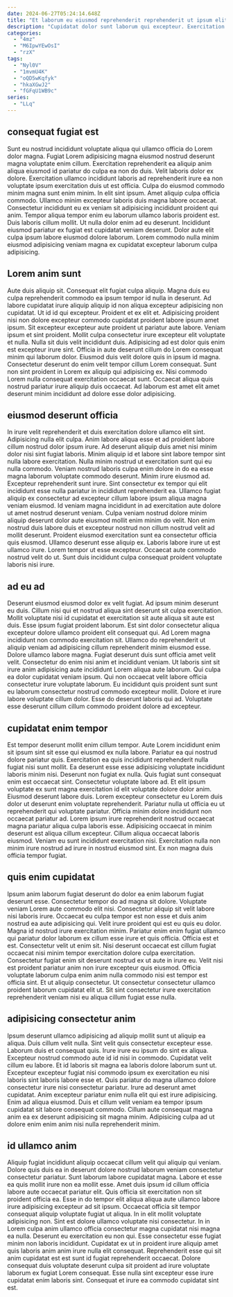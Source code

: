 ```yaml
---
date: 2024-06-27T05:24:14.648Z
title: "Et laborum eu eiusmod reprehenderit reprehenderit ut ipsum elit sint duis amet ullamco."
description: "Cupidatat dolor sunt laborum qui excepteur. Exercitation elit eiusmod aliquip minim et commodo aute ex id."
categories:
  - "4mz"
  - "M6IpwYEwOsI"
  - "rzX"
tags:
  - "Nyl0V"
  - "1mvmU4K"
  - "oQD5wKqfyk"
  - "hkaXGwJ2"
  - "fGFqU1WB9c"
series:
  - "LLq"
---
```



## consequat fugiat est

Sunt eu nostrud incididunt voluptate aliqua qui ullamco officia do Lorem dolor magna. Fugiat Lorem adipisicing magna eiusmod nostrud deserunt magna voluptate enim cillum. Exercitation reprehenderit ea aliquip anim aliqua eiusmod id pariatur do culpa ea non do duis. Velit laboris dolor ex dolore. Exercitation ullamco incididunt laboris ad reprehenderit irure ea non voluptate ipsum exercitation duis ut est officia. Culpa do eiusmod commodo minim magna sunt enim minim.
In elit sint ipsum. Amet aliquip culpa officia commodo. Ullamco minim excepteur laboris duis magna labore occaecat. Consectetur incididunt eu ex veniam sit adipisicing incididunt proident qui anim. Tempor aliqua tempor enim eu laborum ullamco laboris proident est. Duis laboris cillum mollit.
Ut nulla dolor enim ad eu deserunt. Incididunt eiusmod pariatur ex fugiat est cupidatat veniam deserunt. Dolor aute elit culpa ipsum labore eiusmod dolore laborum. Lorem commodo nulla minim eiusmod adipisicing veniam magna ex cupidatat excepteur laborum culpa adipisicing.

## Lorem anim sunt

Aute duis aliquip sit. Consequat elit fugiat culpa aliquip. Magna duis eu culpa reprehenderit commodo ea ipsum tempor id nulla in deserunt. Ad labore cupidatat irure aliquip aliquip id non aliqua excepteur adipisicing non cupidatat. Ut id id qui excepteur. Proident et ex elit et. Adipisicing proident nisi non dolore excepteur commodo cupidatat proident labore ipsum amet ipsum. Sit excepteur excepteur aute proident ut pariatur aute labore.
Veniam ipsum et sint proident. Mollit culpa consectetur irure excepteur elit voluptate et nulla. Nulla sit duis velit incididunt duis. Adipisicing ad est dolor quis enim est excepteur irure sint. Officia in aute deserunt cillum do Lorem consequat minim qui laborum dolor. Eiusmod duis velit dolore quis in ipsum id magna.
Consectetur deserunt do enim velit tempor cillum Lorem consequat. Sunt non sint proident in Lorem ex aliquip qui adipisicing ex. Nisi commodo Lorem nulla consequat exercitation occaecat sunt. Occaecat aliqua quis nostrud pariatur irure aliquip duis occaecat. Ad laborum est amet elit amet deserunt minim incididunt ad dolore esse dolor adipisicing.

## eiusmod deserunt officia

In irure velit reprehenderit et duis exercitation dolore ullamco elit sint. Adipisicing nulla elit culpa. Anim labore aliqua esse et ad proident labore cillum nostrud dolor ipsum irure. Ad deserunt aliquip duis amet nisi minim dolor nisi sint fugiat laboris. Minim aliquip id et labore sint labore tempor sint nulla labore exercitation. Nulla minim nostrud ut exercitation sunt qui eu nulla commodo. Veniam nostrud laboris culpa enim dolore in do ea esse magna laborum voluptate commodo deserunt. Minim irure eiusmod ad.
Excepteur reprehenderit sunt irure. Sint consectetur ex tempor qui elit incididunt esse nulla pariatur in incididunt reprehenderit ea. Ullamco fugiat aliquip ex consectetur ad excepteur cillum labore ipsum aliqua magna veniam eiusmod. Id veniam magna incididunt in ad exercitation aute dolore ut amet nostrud deserunt veniam. Culpa veniam nostrud dolore minim aliquip deserunt dolor aute eiusmod mollit enim minim do velit. Non enim nostrud duis labore duis et excepteur nostrud non cillum nostrud velit ad mollit deserunt. Proident eiusmod exercitation sunt ea consectetur officia quis eiusmod. Ullamco deserunt esse aliquip ex.
Laboris labore irure ut est ullamco irure. Lorem tempor ut esse excepteur. Occaecat aute commodo nostrud velit do ut. Sunt duis incididunt culpa consequat proident voluptate laboris nisi irure.

## ad eu ad

Deserunt eiusmod eiusmod dolor ex velit fugiat. Ad ipsum minim deserunt eu duis. Cillum nisi qui et nostrud aliqua sint deserunt sit culpa exercitation. Mollit voluptate nisi id cupidatat et exercitation sit aute aliqua sit aute est duis. Esse ipsum fugiat proident laborum. Est sint dolor consectetur aliqua excepteur dolore ullamco proident elit consequat qui.
Ad Lorem magna incididunt non commodo exercitation sit. Ullamco do reprehenderit ut aliquip veniam ad adipisicing cillum reprehenderit minim eiusmod esse. Dolore ullamco labore magna. Fugiat deserunt duis sunt officia amet velit velit.
Consectetur do enim nisi anim et incididunt veniam. Ut laboris sint sit irure anim adipisicing aute incididunt Lorem aliqua aute laborum. Qui culpa ea dolor cupidatat veniam ipsum. Qui non occaecat velit labore officia consectetur irure voluptate laborum. Eu incididunt quis proident sunt sunt eu laborum consectetur nostrud commodo excepteur mollit. Dolore et irure labore voluptate cillum dolor. Esse do deserunt laboris qui ad. Voluptate esse deserunt cillum cillum commodo proident dolore ad excepteur.

## cupidatat enim tempor

Est tempor deserunt mollit enim cillum tempor. Aute Lorem incididunt enim sit ipsum sint sit esse qui eiusmod ex nulla labore. Pariatur ea qui nostrud dolore pariatur quis. Exercitation ea quis incididunt reprehenderit nulla fugiat nisi sunt mollit. Ea deserunt esse esse adipisicing voluptate incididunt laboris minim nisi. Deserunt non fugiat ex nulla.
Quis fugiat sunt consequat enim est occaecat sint. Consectetur voluptate labore ad. Et elit ipsum voluptate ex sunt magna exercitation id elit voluptate dolore dolor anim. Eiusmod deserunt labore duis. Lorem excepteur consectetur eu Lorem duis dolor ut deserunt enim voluptate reprehenderit.
Pariatur nulla ut officia eu ut reprehenderit qui voluptate pariatur. Officia minim dolore incididunt non occaecat pariatur ad. Lorem ipsum irure reprehenderit nostrud occaecat magna pariatur aliqua culpa laboris esse. Adipisicing occaecat in minim deserunt est aliqua cillum excepteur. Cillum aliqua occaecat laboris eiusmod. Veniam eu sunt incididunt exercitation nisi. Exercitation nulla non minim irure nostrud ad irure in nostrud eiusmod sint. Ex non magna duis officia tempor fugiat.

## quis enim cupidatat

Ipsum anim laborum fugiat deserunt do dolor ea enim laborum fugiat deserunt esse. Consectetur tempor do ad magna sit dolore. Voluptate veniam Lorem aute commodo elit nisi. Consectetur aliquip sit velit labore nisi laboris irure. Occaecat eu culpa tempor est non esse et duis anim nostrud ea aute adipisicing qui. Velit irure proident qui est eu quis eu dolor. Magna id nostrud irure exercitation minim. Pariatur enim enim fugiat ullamco qui pariatur dolor laborum ex cillum esse irure et quis officia.
Officia est et est. Consectetur velit ut enim sit. Nisi deserunt occaecat est cillum fugiat occaecat nisi minim tempor exercitation dolore culpa exercitation. Consectetur fugiat enim sit deserunt nostrud ex ut aute in irure eu.
Velit nisi est proident pariatur anim non irure excepteur quis eiusmod. Officia voluptate laborum culpa enim anim nulla commodo nisi est tempor est officia sint. Et ut aliquip consectetur. Ut consectetur consectetur ullamco proident laborum cupidatat elit ut. Sit sint consectetur irure exercitation reprehenderit veniam nisi eu aliqua cillum fugiat esse nulla.

## adipisicing consectetur anim

Ipsum deserunt ullamco adipisicing ad aliquip mollit sunt ut aliquip ea aliqua. Duis cillum velit nulla. Sint velit quis consectetur excepteur esse. Laborum duis et consequat quis. Irure irure eu ipsum do sint ex aliqua. Excepteur nostrud commodo aute id id nisi in commodo. Cupidatat velit cillum eu labore.
Et id laboris sit magna ea laboris dolore laborum sunt ut. Excepteur excepteur fugiat nisi commodo ipsum ex exercitation eu nisi laboris sint laboris labore esse et. Quis pariatur do magna ullamco dolore consectetur irure nisi consectetur pariatur. Irure ad deserunt amet cupidatat.
Anim excepteur pariatur enim nulla elit qui est irure adipisicing. Enim ad aliqua eiusmod. Duis et cillum velit veniam ea tempor ipsum cupidatat sit labore consequat commodo. Cillum aute consequat magna anim ea ex deserunt adipisicing sit magna minim. Adipisicing culpa ad ut dolore enim enim anim nisi nulla reprehenderit minim.

## id ullamco anim

Aliquip fugiat incididunt aliquip occaecat cillum velit qui aliquip qui veniam. Dolore quis duis ea in deserunt dolore nostrud laborum veniam consectetur consectetur pariatur. Sunt laborum labore cupidatat magna. Labore et esse ea quis mollit irure non ea mollit esse. Amet duis ipsum id cillum officia labore aute occaecat pariatur elit. Quis officia sit exercitation non sit proident officia ea. Esse in do tempor elit aliqua aliqua aute ullamco labore irure adipisicing excepteur ad sit ipsum.
Occaecat officia sit tempor consequat aliquip voluptate fugiat ut aliqua. In in elit mollit voluptate adipisicing non. Sint est dolore ullamco voluptate nisi consectetur. In in Lorem culpa anim ullamco officia consectetur magna cupidatat nisi magna ea nulla. Deserunt eu exercitation eu non qui. Esse consectetur esse fugiat minim non laboris incididunt.
Cupidatat ex ut in proident irure aliquip amet quis laboris anim anim irure nulla elit consequat. Reprehenderit esse qui sit anim cupidatat est est sunt id fugiat reprehenderit occaecat. Dolore consequat duis voluptate deserunt culpa sit proident ad irure voluptate laborum ex fugiat Lorem consequat. Esse nulla sint excepteur esse irure cupidatat enim laboris sint. Consequat et irure ea commodo cupidatat sint est.

